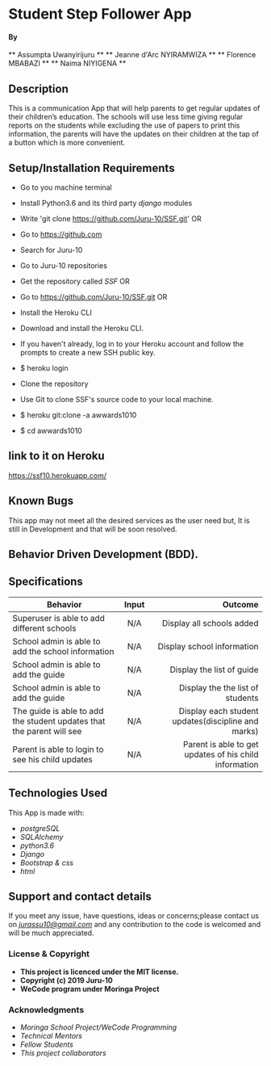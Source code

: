 # Student Step Follower App

#### By
** Assumpta Uwanyirijuru **
** Jeanne d'Arc NYIRAMWIZA **
** Florence MBABAZI **
** Naima NIYIGENA **

## Description
This is a communication App that will help parents to get regular updates of their children’s education. The schools will use less time giving regular reports on the students while excluding the use of papers to print this information, the parents will have the updates on their children at the tap of a button which is more convenient.

## Setup/Installation Requirements

* Go to you machine terminal
* Install Python3.6 and its third party *django* modules
* Write 'git clone https://github.com/Juru-10/SSF.git'
OR
* Go to https://github.com
* Search for Juru-10
* Go to Juru-10 repositories
* Get the repository called *SSF*
OR
* Go to https://github.com/Juru-10/SSF.git
OR
* Install the Heroku CLI
* Download and install the Heroku CLI.

* If you haven't already, log in to your Heroku account and follow the prompts to create a new SSH public key.

* $ heroku login
* Clone the repository
* Use Git to clone SSF's source code to your local machine.

* $ heroku git:clone -a awwards1010
* $ cd awwards1010

## link to it on Heroku

https://ssf10.herokuapp.com/

## Known Bugs

This app may not meet all the desired services as the user need but,
It is still in Development and that will be soon resolved.

## Behavior Driven Development (BDD).

## Specifications

| Behavior        | Input           | Outcome  |
| ------------- |:-------------:| -----:|
| Superuser is able to add different schools | N/A | Display all schools added|
| School admin is able to add the school information | N/A | Display school information |
| School admin is able to add the guide | N/A| Display the list of guide |
| School admin is able to add the guide | N/A | Display the the list of students |
| The guide  is able to add the student updates that the parent will see| N/A | Display each student updates(discipline and marks) |
| Parent is able to login to see his child updates | N/A | Parent is able to get updates of his child information |

## Technologies Used

This App is made with:
* *postgreSQL*
* *SQLAlchemy*
* *python3.6*
* *Django*
* *Bootstrap & css*
* *html*

## Support and contact details

If you meet any issue, have questions, ideas or concerns;please contact us on
*jurassu10@gmail.com* and any contribution to the code is welcomed and will be much appreciated.

### License & Copyright

* **This project is licenced under the MIT license.**
* **Copyright (c) 2019 Juru-10**
* **WeCode program under Moringa Project**

### Acknowledgments

* *Moringa School Project/WeCode Programming*
* *Technical Mentors*
* *Fellow Students*
* *This project collaborators*
